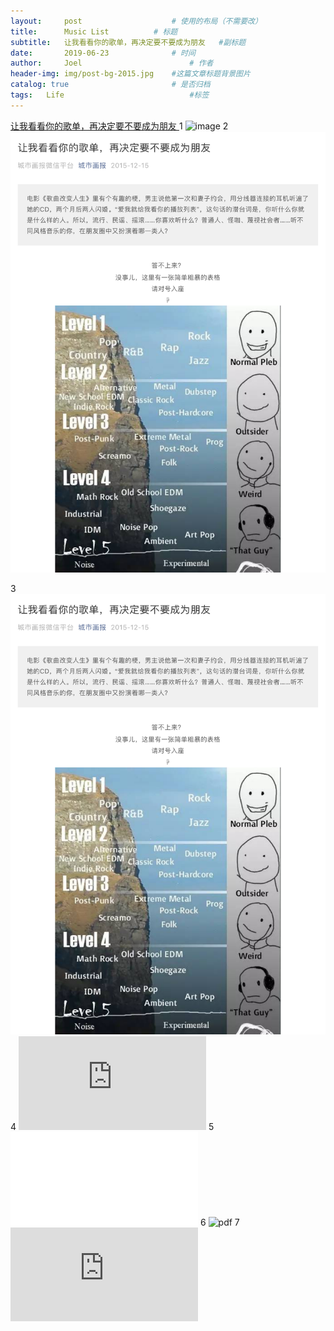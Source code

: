 ```yaml
---
layout:     post   				    # 使用的布局（不需要改）
title:      Music List			# 标题 
subtitle:   让我看看你的歌单，再决定要不要成为朋友   #副标题
date:       2019-06-23 				# 时间
author:     Joel 						# 作者
header-img: img/post-bg-2015.jpg 	#这篇文章标题背景图片
catalog: true 						# 是否归档
tags:	Life							#标签
---
```

<a href="https://mp.weixin.qq.com/s?__biz=MjM5ODAxODM0MA==&mid=401612325&idx=1&sn=dacc6663c2aac6c1d77b62af6e782572&chksm=34d5926e03a21b78d1d9f3c8f622fe94bb0fbd8bf094d9f03e0af64aac93f07cdbbbc78cb7cb&mpshare=1&scene=1&srcid=1215ymXP90FHTMaJ22TMjhSS&pass_ticket=0lhtCWRx6Ep%2Bgy4kgFSURog96NhACLsmycVb105M67xO34ZN5g8K32tNZO%2Fmx6fn#rd">让我看看你的歌单，再决定要不要成为朋友 </a>
1
<img src="http://africau.edu/images/default/sample.pdf" alt="image">
2
<img src="https://github.com/JoelPub/joelpub.github.io/blob/master/img/blog/1.pdf?raw=true" alt="pdf">

3
<img src="../img/blog/1.pdf?raw=true" alt="pdf">
4
![Alt](https://github.com/JoelPub/joelpub.github.io/blob/master/img/blog/1.pdf?raw=true)
5
![Alt](../img/blog/1.pdf?raw=true)
6
<img src="https://www.docdroid.net/WJIbfqM/1.pdf" alt="pdf">
7
![Alt](https://www.docdroid.net/WJIbfqM/1.pdf)
